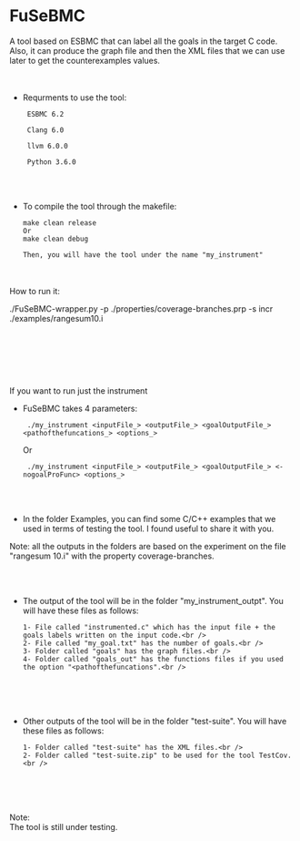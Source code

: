 # FuSeBMC
A tool based on ESBMC that can label all the goals in the target C code. Also, it can produce the graph file and then the XML files that we can use later to get the counterexamples values.
  <br /><br />  <br />

 * Requrments to use the tool:
 
        ESBMC 6.2
  
        Clang 6.0
  
        llvm 6.0.0
        
        Python 3.6.0

<br /><br />

* To compile the tool through the makefile:

 
      make clean release
      Or
      make clean debug

      Then, you will have the tool under the name "my_instrument"

<br /><br />
How to run it:


./FuSeBMC-wrapper.py -p ./properties/coverage-branches.prp -s incr ./examples/rangesum10.i


<br /><br />


<br /><br />

If you want to run just the instrument

* FuSeBMC takes 4 parameters:


       ./my_instrument <inputFile_> <outputFile_> <goalOutputFile_> <pathofthefuncations_> <options_>


  Or


       ./my_instrument <inputFile_> <outputFile_> <goalOutputFile_> <-nogoalProFunc> <options_>
 

<br /><br />


* In the folder Examples, you can find some C/C++ examples that we used in terms of testing the tool. I found useful to share it with you.

Note: all the outputs in the folders are based on the experiment on the file "rangesum 10.i" with the property coverage-branches.

<br /><br />



* The output of the tool will be in the folder "my_instrument_outpt". You will have these files as follows:

      1- File called "instrumented.c" which has the input file + the goals labels written on the input code.<br />
      2- File called "my_goal.txt" has the number of goals.<br />
      3- Folder called "goals" has the graph files.<br />
      4- Folder called "goals_out" has the functions files if you used the option "<pathofthefuncations".<br />

<br /><br /><br />

* Other outputs of the tool will be in the folder "test-suite". You will have these files as follows:

      1- Folder called "test-suite" has the XML files.<br />
      2- Folder called "test-suite.zip" to be used for the tool TestCov.<br />

<br /><br /><br />




Note:<br />
The tool is still under testing.
